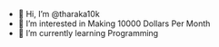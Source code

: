 - 👋 Hi, I’m @tharaka10k
- 👀 I’m interested in Making 10000 Dollars Per Month
- 🌱 I’m currently learning Programming


<!---
tharaka10k/tharaka10k is a ✨ special ✨ repository because its `README.md` (this file) appears on your GitHub profile.
You can click the Preview link to take a look at your changes.
--->
